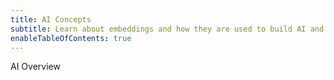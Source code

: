 ```yaml
---
title: AI Concepts
subtitle: Learn about embeddings and how they are used to build AI and LLM applications
enableTableOfContents: true
---
```


AI Overview
